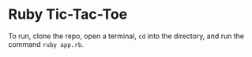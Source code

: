# Ruby Tic-Tac-Toe

To run, clone the repo, open a terminal, `cd` into the directory, and run the command `ruby app.rb`.
